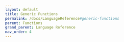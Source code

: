 ```yaml
---
layout: default
title: Generic Functions
permalink: /docs/LanguageReference#generic-functions
parent: Functions
grand_parent: Language Reference
nav_order: 4
---
```

